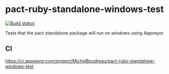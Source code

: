 # pact-ruby-standalone-windows-test

[![Build status](https://ci.appveyor.com/api/projects/status/32ci5o2kikr46kg9?svg=true)](https://ci.appveyor.com/project/MichelBoudreau/pact-ruby-standalone-windows-test)

Tests that the pact standalone package will run on windows using Appveyor

## CI

https://ci.appveyor.com/project/MichelBoudreau/pact-ruby-standalone-windows-test

